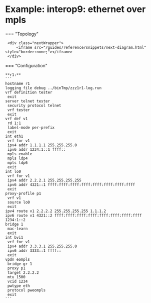 # Example: interop9: ethernet over mpls
    
=== "Topology"
    
     <div class="nextWrapper">
         <iframe src="/guides/reference/snippets/next-diagram.html" style="border:none;"></iframe>
     </div>

    
=== "Configuration"
    
    **r1:**
    ```
    hostname r1
    logging file debug ../binTmp/zzz1r1-log.run
    vrf definition tester
     exit
    server telnet tester
     security protocol telnet
     vrf tester
     exit
    vrf def v1
     rd 1:1
     label-mode per-prefix
     exit
    int eth1
     vrf for v1
     ipv4 addr 1.1.1.1 255.255.255.0
     ipv6 addr 1234:1::1 ffff::
     mpls enable
     mpls ldp4
     mpls ldp6
     exit
    int lo0
     vrf for v1
     ipv4 addr 2.2.2.1 255.255.255.255
     ipv6 addr 4321::1 ffff:ffff:ffff:ffff:ffff:ffff:ffff:ffff
     exit
    proxy-profile p1
     vrf v1
     source lo0
     exit
    ipv4 route v1 2.2.2.2 255.255.255.255 1.1.1.2
    ipv6 route v1 4321::2 ffff:ffff:ffff:ffff:ffff:ffff:ffff:ffff 1234:1::2
    bridge 1
     mac-learn
     exit
    int bvi1
     vrf for v1
     ipv4 addr 3.3.3.1 255.255.255.0
     ipv6 addr 3333::1 ffff::
     exit
    vpdn eompls
     bridge-gr 1
     proxy p1
     target 2.2.2.2
     mtu 1500
     vcid 1234
     pwtype eth
     protocol pweompls
     exit
    ```
